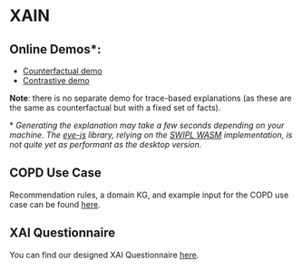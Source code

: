 # XAIN

## Online Demos*:
- [Counterfactual demo](https://projects.cs.dal.ca/niche/xain/counterfactual.html)
- [Contrastive demo](https://projects.cs.dal.ca/niche/xain/contrastive.html)

**Note**: there is no separate demo for trace-based explanations (as these are the same as counterfactual but with a fixed set of facts). 
  
  
  
\* _Generating the explanation may take a few seconds depending on your machine. The [eye-js](https://github.com/eyereasoner/eye-js) library, relying on the [SWIPL WASM](https://www.swi-prolog.org/pldoc/man?section=wasm) implementation, is not quite yet as performant as the desktop version._

## COPD Use Case

Recommendation rules, a domain KG, and example input for the COPD use case can be found [here](https://github.com/william-vw/xain/tree/main/n3/test/copd).

## XAI Questionnaire

You can find our designed XAI Questionnaire [here](https://github.com/william-vw/xain/blob/main/xai%20questionnaire.docx).

